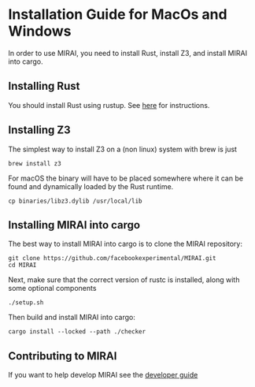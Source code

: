# Installation Guide for MacOs and Windows

In order to use MIRAI, you need to install Rust, install Z3, and install MIRAI into cargo.

## Installing Rust

You should install Rust using rustup. See [here](https://doc.rust-lang.org/book/ch01-01-installation.html)
for instructions.

## Installing Z3

The simplest way to install Z3 on a (non linux) system with brew is just

```
brew install z3
```

For macOS the binary will have to be placed somewhere where it can be found and dynamically loaded by the Rust runtime.

```
cp binaries/libz3.dylib /usr/local/lib
```

## Installing MIRAI into cargo

The best way to install MIRAI into cargo is to clone the MIRAI repository:

```
git clone https://github.com/facebookexperimental/MIRAI.git
cd MIRAI
```

Next, make sure that the correct version of rustc is installed, along with some optional components

```
./setup.sh
```

Then build and install MIRAI into cargo:

```
cargo install --locked --path ./checker
```

## Contributing to MIRAI

If you want to help develop MIRAI see
the [developer guide](https://github.com/facebookexperimental/MIRAI/blob/main/documentation/DeveloperGuide.md)

